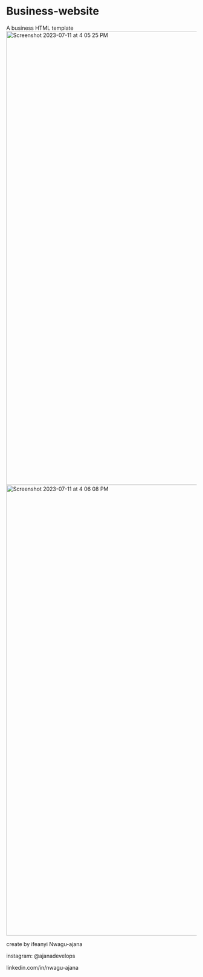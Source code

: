 # Business-website
A business HTML template
<img width="1197" alt="Screenshot 2023-07-11 at 4 05 25 PM" src="https://github.com/Nwagu-Ajana/Business-website/assets/138717444/b51ea7c7-57d2-4d81-a8f8-3d7b387eaea1">
<img width="1189" alt="Screenshot 2023-07-11 at 4 06 08 PM" src="https://github.com/Nwagu-Ajana/Business-website/assets/138717444/962ea9a2-5ef3-4da9-bc61-c27f59430085">






create by ifeanyi Nwagu-ajana

instagram: @ajanadevelops

linkedin.com/in/nwagu-ajana
